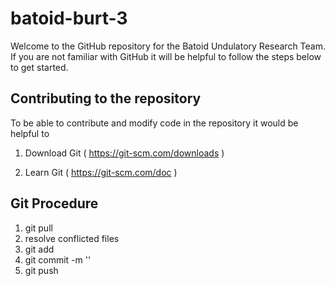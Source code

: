 # batoid-burt-3
Welcome to the GitHub repository for the Batoid Undulatory Research Team. If you are not familiar with GitHub it will be helpful to follow the steps below to get started. 

## Contributing to the repository
To be able to contribute and modify code in the repository it would be helpful to	
1. Download Git ( https://git-scm.com/downloads )

2. Learn Git ( https://git-scm.com/doc )

## Git Procedure
1. git pull
2. resolve conflicted files
3. git add <filename>
4. git commit -m '<message>'
5. git push
